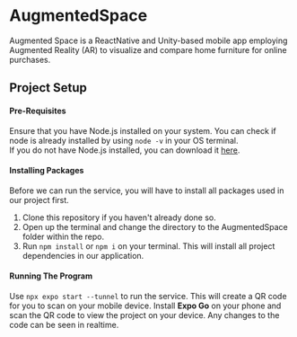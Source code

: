 # AugmentedSpace

Augmented Space is a ReactNative and Unity-based mobile app employing Augmented Reality (AR) to visualize and compare home furniture for online purchases.
    
<!-- Images of application go here before Project Setup -->
      
## Project Setup
#### Pre-Requisites
Ensure that you have Node.js installed on your system. You can check if node is already installed by using
`node -v` in your OS terminal.  
If you do not have Node.js installed, you can download it [here](https://nodejs.org/en/download).
  
#### Installing Packages
Before we can run the service, you will have to install all packages used in our project first.    
1. Clone this repository if you haven't already done so.
2. Open up the terminal and change the directory to the AugmentedSpace folder within the repo.
3. Run `npm install` or `npm i` on your terminal. This will install all project dependencies in our application.
     
#### Running The Program
Use `npx expo start --tunnel` to run the service. This will create a QR code for you to scan on your mobile device. Install **Expo Go** on your phone and scan the QR code to view the project on your device. Any changes to the code can be seen in realtime.
